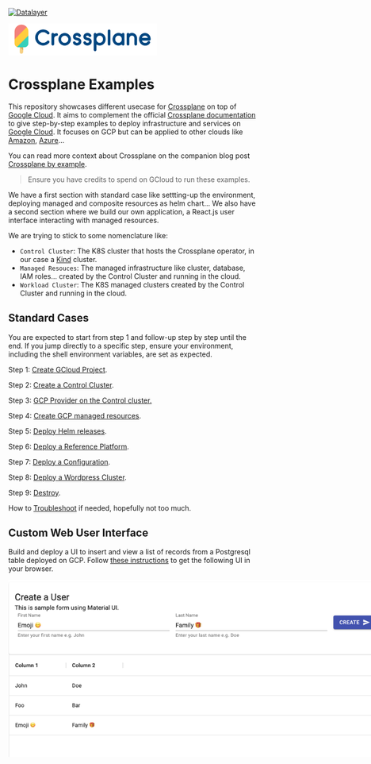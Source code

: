 [![Datalayer](https://raw.githubusercontent.com/datalayer/datalayer/main/res/logo/datalayer-25.svg?sanitize=true)](https://datalayer.io)

<img src="./res/crossplane.svg" width="300"/>

# Crossplane Examples

This repository showcases different usecase for [Crossplane](https://crossplane.io) on top of [Google Cloud](https://cloud.google.com). It aims to complement the official [Crossplane documentation](https://crossplane.io/docs) to give step-by-step examples to deploy infrastructure and services on [Google Cloud](https://cloud.google.com). It focuses on GCP but can be applied to other clouds like [Amazon](https://aws.amazon.com), [Azure](https://azure.microsoft.com)...

You can read more context about Crossplane on the companion blog post [Crossplane by example](https://blog.datalayer.io/2021/05/16/crossplane-by-example).

> Ensure you have credits to spend on GCloud to run these examples.

We have a first section with standard case like settting-up the environment, deploying managed and composite resources as helm chart... We also have a second section where we build our own application, a React.js user interface interacting with managed resources.

We are trying to stick to some nomenclature like:

- `Control Cluster`: The K8S cluster that hosts the Crossplane operator, in our case a [Kind](https://kind.sigs.k8s.io) cluster.
- `Managed Resouces`: The managed infrastructure like cluster, database, IAM roles... created by the Control Cluster and running in the cloud.
- `Workload Cluster`: The K8S managed clusters created by the Control Cluster and running in the cloud.

## Standard Cases

You are expected to start from step 1 and follow-up step by step until the end. If you jump directly to a specific step, ensure your environment, including the shell environment variables, are set as expected.

Step 1: [Create GCloud Project](./docs/01-gcloud-project.md).

Step 2: [Create a Control Cluster](./docs/02-control-cluster.md).

Step 3: [GCP Provider on the Control cluster.](./docs/03-gcp-provider.md)

Step 4: [Create GCP managed resources](./docs/04-managed.md).

Step 5: [Deploy Helm releases](./docs/05-helm.md).

Step 6: [Deploy a Reference Platform](./docs/07-ref-platform.md).

Step 7: [Deploy a Configuration](./docs/06-configuration.md).

Step 8: [Deploy a Wordpress Cluster](./docs/08-wordpress-cluster.md).

Step 9: [Destroy](./docs/09-destroy.md).

How to [Troubleshoot](./docs/10-troubleshoot.md) if needed, hopefully not too much.

## Custom Web User Interface

Build and deploy a UI to insert and view a list of records from a Postgresql table deployed on GCP. Follow [these instructions](./docs/custom-ui.md) to get the following UI in your browser.

<img src="./res/users.png" style="max-width: 800px"/>
